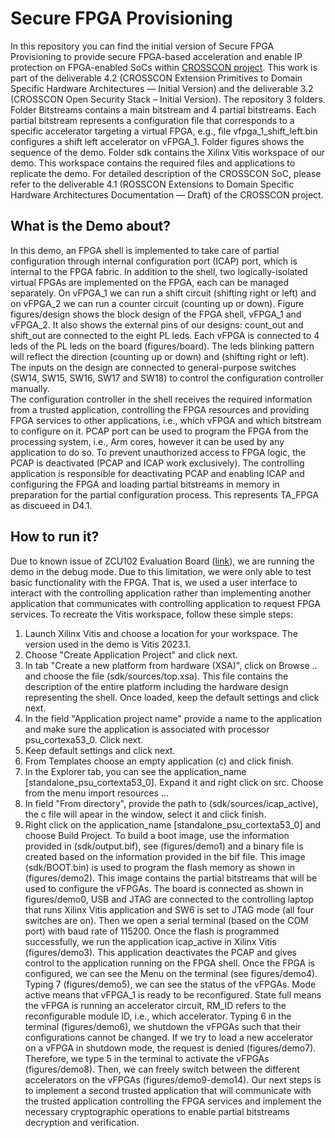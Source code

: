 
# Secure FPGA Provisioning

In this repository you can find the initial version of Secure FPGA Provisioning to provide secure FPGA-based acceleration and enable IP protection on FPGA-enabled SoCs within [CROSSCON project](https://crosscon.eu/). This work is part of the deliverable 4.2 (CROSSCON Extension Primitives to Domain Specific Hardware Architectures — Initial Version) and the deliverable 3.2 (CROSSCON Open Security Stack – Initial Version). The repository 3 folders. Folder Bitstreams contains a main bitstream and 4 partial bitstreams. Each partial bitstream represents a configuration file that corresponds to a specific accelerator targeting a virtual FPGA, e.g., file vfpga_1_shift_left.bin configures a shift left accelerator on vFPGA_1. Folder figures shows the sequence of the demo. Folder sdk contains the Xilinx Vitis workspace of our demo. This workspace contains the required files and applications to replicate the demo. For detailed description of the CROSSCON SoC, please refer to the deliverable 4.1 (ROSSCON Extensions to Domain Specific Hardware Architectures Documentation — Draft) of the CROSSCON project.

## What is the Demo about?

In this demo, an FPGA shell is implemented to take care of partial configuration through internal configuration port (ICAP) port, which is internal to the FPGA fabric. In addition to the shell, two logically-isolated virtual FPGAs are implemented on the FPGA, each can be managed separately. On vFPGA_1 we can run a shift circuit (shifting right or left) and on vFPGA_2 we can run a counter circuit (counting up or down). Figure figures/design shows the block design of the FPGA shell, vFPGA_1 and vFPGA_2. It also shows the external pins of our designs: count_out and shift_out are connected to the eight PL leds. Each vFPGA is connected to 4 leds of the PL leds on the board (figures/board). The leds blinking pattern will reflect the direction (counting up or down) and (shifting right or left). The inputs on the design are connected to general-purpose switches (SW14, SW15, SW16, SW17 and SW18) to control the configuration controller manually.  
The configuration controller in the shell receives the required information from a trusted application, controlling the FPGA resources and providing FPGA services to other applications, i.e., which vFPGA and which bitstream to configure on it. 
PCAP port can be used to program the FPGA from the processing system, i.e., Arm cores, however it can be used by any application to do so. To prevent unauthorized access to FPGA logic, the PCAP is deactivated (PCAP and ICAP work exclusively). The controlling application is responsible for deactivating PCAP and enabling ICAP and configuring the FPGA and loading partial bitstreams in memory in preparation for the partial configuration process.  This represents TA_FPGA as discueed in D4.1.

## How to run it?
Due to known issue of ZCU102 Evaluation Board ([link](https://support.xilinx.com/s/article/71968?language=en_US)), we are running the demo in the debug mode. Due to this limitation, we were only able to test basic functionality with the FPGA. That is, we used a user interface to interact with the controlling application rather than implementing another application that communicates with controlling application to request FPGA services. To recreate the Vitis workspace, follow these simple steps:

 1. Launch Xilinx Vitis and choose a location for your workspace. The version used in the demo is Vitis 2023.1.
 2. Choose "Create Application Project" and click next.
 3. In tab "Create a new platform from hardware (XSA)", click on Browse .. and choose the file (sdk/sources/top.xsa). This file contains the description of the entire platform including the hardware design representing the shell.  Once loaded, keep the default settings and click next.
 4. In the field "Application project name" provide a name to the application and make sure the application is associated with processor psu_cortexa53_0. Click next.
 5. Keep default settings and click next.
 6. From Templates choose an empty application (c) and click finish.
 7. In the Explorer tab, you can see the application_name [standalone_psu_cortexta53_0]. Expand it and right click on src. Choose from the menu import resources ...
 8. In field "From directory", provide the path to (sdk/sources/icap_active), the c file will apear in the window, select it and click finish.
 9. Right click on the application_name [standalone_psu_cortexta53_0] and choose Build Project.
To build a boot image, use the information provided in (sdk/output.bif), see (figures/demo1) and a binary file is created based on the information provided in the bif file. This image (sdk/BOOT.bin) is used to program the flash memory as shown in (figures/demo2). This image contains the partial bitstreams that will be used to configure the vFPGAs. The board is connected as shown in figures/demo0, USB and JTAG are connected to the controlling laptop that runs Xilinx Vitis application and SW6 is set to JTAG mode (all four switches are on). Then we open a serial terminal (based on the COM port) with baud rate of 115200. 
Once the flash is programmed successfully, we run the application icap_active in Xilinx Vitis (figures/demo3). This application deactivates the PCAP and gives control to the application running on the FPGA shell. Once the FPGA is configured, we can see the Menu on the terminal (see figures/demo4). Typing 7 (figures/demo5), we can see the status of the vFPGAs. Mode active means that vFPGA_1 is ready to be reconfigured. State full means the vFPGA is running an accelerator circuit, RM_ID refers to the reconfigurable module ID, i.e., which accelerator. Typing 6 in the terminal (figures/demo6), we shutdown the vFPGAs such that their configurations cannot be changed. If we try to load a new accelerator on a vFPGA in shutdown mode, the request is denied (figures/demo7). Therefore, we type 5 in the terminal to activate the vFPGAs (figures/demo8). Then, we can freely switch between the different accelerators on the vFPGAs (figures/demo9-demo14). 
Our next steps is to implement a second trusted application that will communicate with the trusted application controlling the FPGA services and implement the necessary cryptographic operations to enable partial bitstreams decryption and verification.
